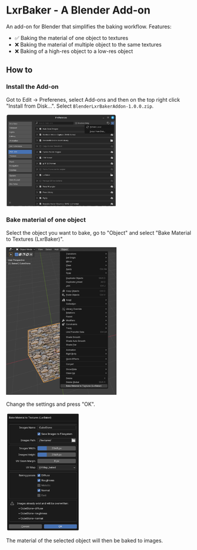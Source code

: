 # LxrBaker - A Blender Add-on

An add-on for Blender that simplifies the baking workflow.
Features:
 * ✅ Baking the material of one object to textures
 * ❌ Baking the material of multiple object to the same textures
 * ❌ Baking of a high-res object to a low-res object

## How to

### Install the Add-on

Got to Edit -> Preferenes, select Add-ons and then on the top right click "Install from Disk...".
Select `BlenderLxrBakerAddon-1.0.0.zip`.

<img src="doc/install-add-on.png" alt="install the add-on" width="300"/>

### Bake material of one object

Select the object you want to bake, go to "Object" and select "Bake Material to Textures (LxrBaker)".

<img src="doc/bake-object-menu.png" alt="bake one object operator" width="300"/>


 Change the settings and press "OK".

<img src="doc/bake-object-settings.png" alt="bake one object operator settings" width="200"/>

The material of the selected object will then be baked to images.